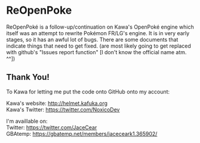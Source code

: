 # ReOpenPoke
ReOpenPoké is a follow-up/continuation on Kawa's OpenPoké engine which itself was an attempt to rewrite Pokémon FR/LG's engine.
It is in very early stages, so it has an awful lot of bugs.
There are some documents that indicate things that need to get fixed. (are most likely going to get replaced with github's "Issues report function" [I don't know the official name atm. ^^])




Thank You!
------------------------------------------------------------------------
To Kawa for letting me put the code onto GitHub onto my account:

Kawa's website: http://helmet.kafuka.org  
Kawa's Twitter: https://twitter.com/NoxicoDev 


I'm availlable on:    
Twitter: https://twitter.com/JaceCear   
GBAtemp: https://gbatemp.net/members/jaceceark1.365902/   
